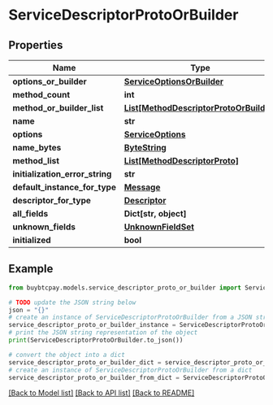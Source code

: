 # ServiceDescriptorProtoOrBuilder


## Properties

Name | Type | Description | Notes
------------ | ------------- | ------------- | -------------
**options_or_builder** | [**ServiceOptionsOrBuilder**](ServiceOptionsOrBuilder.md) |  | [optional] 
**method_count** | **int** |  | [optional] 
**method_or_builder_list** | [**List[MethodDescriptorProtoOrBuilder]**](MethodDescriptorProtoOrBuilder.md) |  | [optional] 
**name** | **str** |  | [optional] 
**options** | [**ServiceOptions**](ServiceOptions.md) |  | [optional] 
**name_bytes** | [**ByteString**](ByteString.md) |  | [optional] 
**method_list** | [**List[MethodDescriptorProto]**](MethodDescriptorProto.md) |  | [optional] 
**initialization_error_string** | **str** |  | [optional] 
**default_instance_for_type** | [**Message**](Message.md) |  | [optional] 
**descriptor_for_type** | [**Descriptor**](Descriptor.md) |  | [optional] 
**all_fields** | **Dict[str, object]** |  | [optional] 
**unknown_fields** | [**UnknownFieldSet**](UnknownFieldSet.md) |  | [optional] 
**initialized** | **bool** |  | [optional] 

## Example

```python
from buybtcpay.models.service_descriptor_proto_or_builder import ServiceDescriptorProtoOrBuilder

# TODO update the JSON string below
json = "{}"
# create an instance of ServiceDescriptorProtoOrBuilder from a JSON string
service_descriptor_proto_or_builder_instance = ServiceDescriptorProtoOrBuilder.from_json(json)
# print the JSON string representation of the object
print(ServiceDescriptorProtoOrBuilder.to_json())

# convert the object into a dict
service_descriptor_proto_or_builder_dict = service_descriptor_proto_or_builder_instance.to_dict()
# create an instance of ServiceDescriptorProtoOrBuilder from a dict
service_descriptor_proto_or_builder_from_dict = ServiceDescriptorProtoOrBuilder.from_dict(service_descriptor_proto_or_builder_dict)
```
[[Back to Model list]](../README.md#documentation-for-models) [[Back to API list]](../README.md#documentation-for-api-endpoints) [[Back to README]](../README.md)


